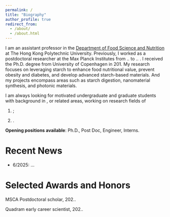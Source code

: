 ```yaml
---
permalink: /
title: "Biography"
author_profile: true
redirect_from: 
  - /about/
  - /about.html
---
```


I am an assistant professor in the [Department of Food Science and Nutrition](https://www.polyu.edu.hk/fsn/) at The Hong Kong Polytechnic University. 
Previously, I worked as a postdoctoral researcher at the Max Planck Institutes from .. to .. . 
I received the Ph.D. degree from University of Copenhagen in 201.
My research focuses on leveraging starch to enhance food nutritional value, prevent obesity and diabetes, and develop advanced starch-based materials. And my projects encompass areas such as starch digestion, nanomaterial synthesis, and photonic materials.

I am always looking for motivated undergraduate and graduate students with background in , or related areas, working on research fields of 

1. ; 

2. . 

**Opening positions available**: Ph.D., Post Doc, Engineer, Interns. 

Recent News
======
* 6/2025: ...



Selected Awards and Honors
======
MSCA Postdoctoral scholar, 202..

Quadram early career scientist, 202..
